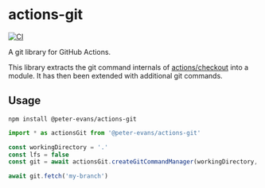 # actions-git
[![CI](https://github.com/peter-evans/actions-git/workflows/CI/badge.svg)](https://github.com/peter-evans/actions-git/actions?query=workflow%3ACI)

A git library for GitHub Actions.

This library extracts the git command internals of [actions/checkout](https://github.com/actions/checkout) into a module.
It has then been extended with additional git commands.

## Usage

```
npm install @peter-evans/actions-git
```

```typescript
import * as actionsGit from '@peter-evans/actions-git'
```

```typescript
const workingDirectory = '.'
const lfs = false
const git = await actionsGit.createGitCommandManager(workingDirectory, lfs)

await git.fetch('my-branch')
```
